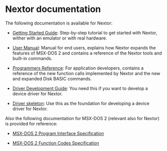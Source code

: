 # Nextor documentation

The following documentation is available for Nextor:

* [Getting Started Guide](Nextor%202.0%20Getting%20Started%20Guide.md): Step-by-step tutorial to get started with Nextor, wither with an emulator or with real hardware.

* [User Manual](Nextor%202.0%20User%20Manual.md): Manual for end users, explains how Nextor expands the features of MSX-DOS 2 and contains a reference of the Nextor tools and built-in commands.

* [Programmers Reference](Nextor%202.0%20Programmers%20Reference.md): For application developers, contains a reference of the new function calls implemented by Nextor and the new and expanded Disk BASIC commands.

* [Driver Development Guide](Nextor%202.0%20Driver%20Development%20Guide.md): You need this if you want to develop a device driver for Nextor.

* [Driver skeleton](DRIVER.ASM): Use this as the foundation for developing a device driver for Nextor.

Also the following documentation for MSX-DOS 2 (relevant also for Nextor) is provided for reference:

* [MSX-DOS 2 Program Interface Specification](DOS2-PIS.TXT)

* [MSX-DOS 2 Function Codes Specification](DOS2-FCS.TXT)